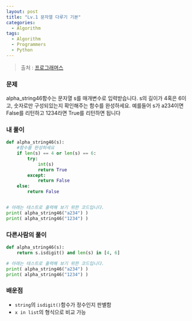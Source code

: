 ```yaml
---
layout: post
title: "Lv.1 문자열 다루기 기본"
categories:
  - Algorithm
tags:
  - Algorithm
  - Programmers
  - Python
---
```


> 출처 : [프로그래머스](https://programmers.co.kr/learn/challenge_codes/100)

### 문제
alpha_string46함수는 문자열 s를 매개변수로 입력받습니다.
s의 길이가 4혹은 6이고, 숫자로만 구성되있는지 확인해주는 함수를 완성하세요.
예를들어 s가 a234이면 False를 리턴하고 1234라면 True를 리턴하면 됩니다
 
### 내 풀이
```python
def alpha_string46(s):
    #함수를 완성하세요
    if len(s) == 4 or len(s) == 6:
        try:
            int(s)
            return True
        except:
            return False
    else:
        return False


# 아래는 테스트로 출력해 보기 위한 코드입니다.
print( alpha_string46("a234") )
print( alpha_string46("1234") )
```

### 다른사람의 풀이
```python
def alpha_string46(s):
    return s.isdigit() and len(s) in [4, 6]

# 아래는 테스트로 출력해 보기 위한 코드입니다.
print( alpha_string46("a234") )
print( alpha_string46("1234") )
```

### 배운점
* `string`의 `isdigit()`함수가 정수인지 판별함
* `x in list`의 형식으로 비교 가능